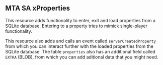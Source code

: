 ## MTA SA xProperties
This resource adds functionality to enter, exit and load properties from a SQLite database. Entering to a property tries to mimick single-player functionality.

This resource also adds and calls an event called `serverCreatedProperty` from which you can interact further with the loaded properties from the SQLite database. The table `properties` also has an additional field called `EXTRA` (BLOB), from which you can add aditional data that you might need.

